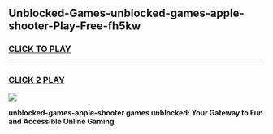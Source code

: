 
## Unblocked-Games-unblocked-games-apple-shooter-Play-Free-fh5kw
<h3>
<a href="https://premium76.site?title=unblocked-games-apple-shooter&ref=19M">CLICK TO PLAY</a></h3>
<hr>

<h3>
<a href="https://premium76.site?title=unblocked-games-apple-shooter&ref=19M">CLICK 2 PLAY</a>
  
</h3>

<a href="https://premium76.site?title=unblocked-games-apple-shooter&ref=19M"><img src="https://clearcache.store/games.png"></a>


**unblocked-games-apple-shooter games unblocked: Your Gateway to Fun and Accessible Online Gaming**
